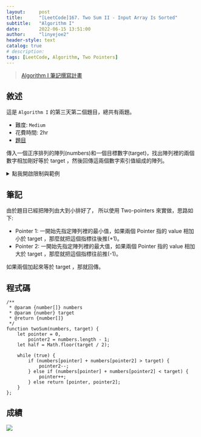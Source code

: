 ```yaml
---
layout:     post
title:      "[LeetCode]167. Two Sum II - Input Array Is Sorted"
subtitle:   "Algorithm I"
date:       2022-06-15 13:51:00
author:     "linyejoe2"
header-style: text
catalog: true
# description: 
tags: [LeetCode, Algorithm, Two Pointers]
---
```


>[Algorithm I 筆記撰寫計畫](/2022/06/14/leetcode/Algorithm/Algorithm%20I/Starting-write-Algorithm-I-Note/)

## 敘述

這是 `Algorithm I` 的第三天第二個題目，總共有兩題。

+ 難度: `Medium` 
+ 花費時間: 2hr
+ [題目](https://leetcode.com/problems/two-sum-ii-input-array-is-sorted/)

傳入一個正序排列的陣列(numbers)和一個目標數字(target)，找出陣列裡的兩個數字相加剛好等於 target ，然後回傳這兩個數字索引值組成的陣列。

<!--more-->



<details><summary>點我開啟限制與範例</summary>
<pre>

**限制:**

-   `2 <= numbers.length <= 3 * 104`
-   `-1000 <= numbers[i] <= 1000`
-   `numbers` is sorted in **non-decreasing order**.
-   `-1000 <= target <= 1000`
-   測試陣列只會剛好有一個答案



**Example 1:**

```=
Input: numbers = [2,7,11,15], target = 9
Output: [1,2]
Explanation: 2 + 7 = 9 所以回傳 2 的索引值跟 7 的索引值 = [1, 2]
```

**Example 2:**

```=
Input: numbers = [2,3,4], target = 6
Output: [1,3]
Explanation: The sum of 2 and 4 is 6. Therefore index1 = 1, index2 = 3. We return [1, 3].
```

**Example 3:**

```=
Input: numbers = [-1,0], target = -1
Output: [1,2]
Explanation: The sum of -1 and 0 is -1. Therefore index1 = 1, index2 = 2. We return [1, 2].
```
</pre></details>

## 筆記

由於題目已經把陣列由大到小排好了，
所以使用 Two-pointers 來實做，思路如下:

+ Pointer 1: 一開始先指定陣列裡的最小值，如果兩個 Pointer 指的 value 相加小於 target ，那麼就把這個指標往後推(+1)。
+ Pointer 2: 一開始先指定陣列裡的最大值，如果兩個 Pointer 指的 value 相加大於 target ，那麼就把這個指標往前推(-1)。

如果兩個加起來等於 target ，那就回傳。

## 程式碼

```js=
/**
 * @param {number[]} numbers
 * @param {number} target
 * @return {number[]}
 */
function twoSum(numbers, target) {
    let pointer = 0,
        pointer2 = numbers.length - 1;
    let half = Math.floor(target / 2);

    while (true) {
        if (numbers[pointer] + numbers[pointer2] > target) {
            pointer2--;
        } else if (numbers[pointer] + numbers[pointer2] < target) {
            pointer++;
        } else return [pointer, pointer2];
    }
};
```

## 成績

![](https://i.imgur.com/kZ5HgK4.png)


<details style='display:none;'><summary>點我開啟舊寫法/失敗寫法</summary>
<pre>



</pre></details>

<!-- ##### 參考資料 -->
